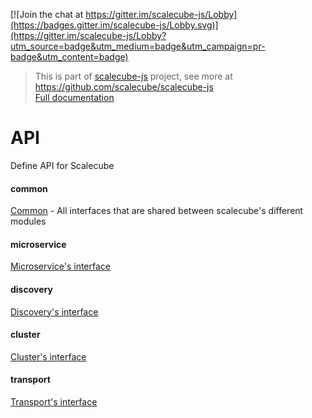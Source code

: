 [![Join the chat at https://gitter.im/scalecube-js/Lobby](https://badges.gitter.im/scalecube-js/Lobby.svg)](https://gitter.im/scalecube-js/Lobby?utm_source=badge&utm_medium=badge&utm_campaign=pr-badge&utm_content=badge)

> This is part of [scalecube-js](https://github.com/scalecube/scalecube-js) project, see more at <https://github.com/scalecube/scalecube-js>  
> [Full documentation](http://scalecube.io/javascript-docs)

# API

Define API for Scalecube

#### common

[Common](src/common/index.ts) -
All interfaces that are shared between scalecube's different modules 

#### microservice

[Microservice's interface](src/microservice/index.ts)

#### discovery

[Discovery's interface](src/discovery/index.ts)

#### cluster

[Cluster's interface](src/cluster/index.ts)

#### transport

[Transport's interface](src/transport/index.ts)
